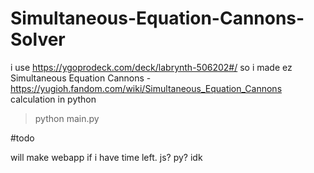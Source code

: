 # Simultaneous-Equation-Cannons-Solver
i use https://ygoprodeck.com/deck/labrynth-506202#/ so i made ez Simultaneous Equation Cannons - https://yugioh.fandom.com/wiki/Simultaneous_Equation_Cannons calculation in python

> python main.py

#todo

will make webapp if i have time left. js? py? idk 
